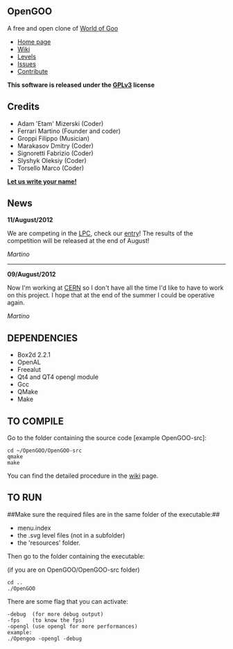 ## OpenGOO

A free and open clone of [World of Goo](http://www.worldofgoo.com/)

* [Home page](http://mandarancio.github.com/OpenGOO/)
* [Wiki](https://github.com/Mandarancio/OpenGOO/wiki)
* [Levels](http://opengoolevels.comeze.com/)
* [Issues](https://github.com/Mandarancio/OpenGOO/issues)
* [Contribute](https://github.com/Mandarancio/OpenGOO/wiki/How-to-collaborate)

__This software is released under the [GPLv3](http://www.gnu.org/licenses/gpl-3.0.html) license__


## Credits

* Adam 'Etam' Mizerski        (Coder)
* Ferrari Martino             (Founder and coder)
* Groppi Filippo              (Musician)
* Marakasov Dmitry            (Coder)
* Signoretti Fabrizio         (Coder)
* Slyshyk Oleksiy             (Coder)
* Torsello Marco              (Coder)

[**Let us write your name!**](https://github.com/Mandarancio/OpenGOO/wiki/How-to-collaborate)

## News

__11/August/2012__

We are competing in the [LPC](lpc.opengameart.org), check our [entry](http://opengameart.org/lpc-code-entries)!
The results of the competition will be released at the end of August!

_Martino_

* * *

__09/August/2012__

Now I'm working at [CERN](www.cern.ch) so I don't have all the time I'd like to have to work on this project.
I hope that at the end of the summer I could be operative again.

_Martino_



## DEPENDENCIES

* Box2d 2.2.1
* OpenAL
* Freealut
* Qt4 and QT4 opengl module
* Gcc
* QMake
* Make

## TO COMPILE

Go to the folder containing the source code [example OpenGOO-src]:

    cd ~/OpenGOO/OpenGOO-src
    qmake
    make
    
You can find the detailed procedure in the [wiki](https://github.com/Mandarancio/OpenGOO/wiki/How-to-start) page.

## TO RUN

##Make sure the required files are in the same folder of the executable:##

* menu.index
* the .svg level files (not in a subfolder)
* the 'resources' folder.

Then go to the folder containing the executable:

(if you are on OpenGOO/OpenGOO-src folder)

    cd ..
    ./OpenGOO

There are some flag that you can activate:
  
    -debug  (for more debug output)
    -fps    (to know the fps)
    -opengl (use opengl for more performances)
    example:
    ./Opengoo -opengl -debug
    